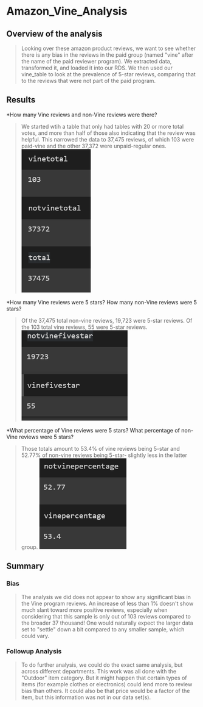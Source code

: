 # Amazon_Vine_Analysis

## Overview of the analysis
>Looking over these amazon product reviews, we want to see whether there is any bias in the reviews in the paid group (named "vine" after the name of the paid reviewer program).  We extracted data, transformed it, and loaded it into our RDS.  We then used our vine_table to look at the prevalence of 5-star reviews, comparing that to the reviews that were not part of the paid program.

## Results

*How many Vine reviews and non-Vine reviews were there?
>We started wtih a table that only had tables with 20 or more total votes, and more than half of those also indicating that the review was helpful.  This narrowed the data to 37,475 reviews, of which 103 were paid-vine and the other 37,372 were unpaid-regular ones.
 ![Totals](Images/totals.png)

*How many Vine reviews were 5 stars? How many non-Vine reviews were 5 stars?
>Of the 37,475 total non-vine reviews, 19,723 were 5-star reviews.  Of the 103 total vine reviews, 55 were 5-star reviews.
 ![Five Stars](Images/fivestars.png)

*What percentage of Vine reviews were 5 stars? What percentage of non-Vine reviews were 5 stars?
>Those totals amount to 53.4% of vine reviews being 5-star and 52.77% of non-vine reviews being 5-star- slightly less in the latter group.
 ![Percentages](Images/percentages.png)

## Summary

### Bias
>The analysis we did does not appear to show any significant bias in the Vine program reviews.  An increase of less than 1% doesn't show much slant toward more positive reviews, especially when considering that this sample is only out of 103 reviews compared to the broader 37 thousand!  One would naturally expect the larger data set to "settle" down a bit compared to any smaller sample, which could vary.

### Followup Analysis

>To do further analysis, we could do the exact same analysis, but across different departments.  This work was all done with the "Outdoor" item category.  But it might happen that certain types of items (for example clothes or electronics) could lend more to review bias than others.  It could also be that price would be a factor of the item, but this information was not in our data set(s).
